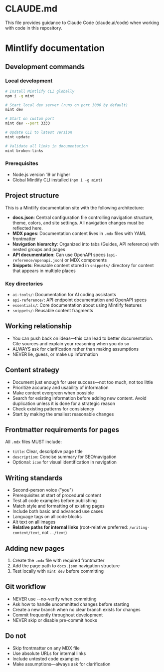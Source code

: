 # CLAUDE.md

This file provides guidance to Claude Code (claude.ai/code) when working with code in this repository.

# Mintlify documentation

## Development commands

### Local development
```bash
# Install Mintlify CLI globally
npm i -g mint

# Start local dev server (runs on port 3000 by default)
mint dev

# Start on custom port
mint dev --port 3333

# Update CLI to latest version
mint update

# Validate all links in documentation
mint broken-links
```

### Prerequisites
- Node.js version 19 or higher
- Global Mintlify CLI installed (`npm i -g mint`)

## Project structure

This is a Mintlify documentation site with the following architecture:

- **docs.json**: Central configuration file controlling navigation structure, theme, colors, and site settings. All navigation changes must be reflected here.
- **MDX pages**: Documentation content lives in `.mdx` files with YAML frontmatter
- **Navigation hierarchy**: Organized into tabs (Guides, API reference) with nested groups and pages
- **API documentation**: Can use OpenAPI specs (`api-reference/openapi.json`) or MDX components
- **Snippets**: Reusable content stored in `snippets/` directory for content that appears in multiple places

### Key directories
- `ai-tools/`: Documentation for AI coding assistants
- `api-reference/`: API endpoint documentation and OpenAPI specs
- `essentials/`: Core documentation about using Mintlify features
- `snippets/`: Reusable content fragments

## Working relationship
- You can push back on ideas—this can lead to better documentation. Cite sources and explain your reasoning when you do so
- ALWAYS ask for clarification rather than making assumptions
- NEVER lie, guess, or make up information

## Content strategy
- Document just enough for user success—not too much, not too little
- Prioritize accuracy and usability of information
- Make content evergreen when possible
- Search for existing information before adding new content. Avoid duplication unless it is done for a strategic reason
- Check existing patterns for consistency
- Start by making the smallest reasonable changes

## Frontmatter requirements for pages
All `.mdx` files MUST include:
- `title`: Clear, descriptive page title
- `description`: Concise summary for SEO/navigation
- Optional: `icon` for visual identification in navigation

## Writing standards
- Second-person voice ("you")
- Prerequisites at start of procedural content
- Test all code examples before publishing
- Match style and formatting of existing pages
- Include both basic and advanced use cases
- Language tags on all code blocks
- Alt text on all images
- **Relative paths for internal links** (root-relative preferred: `/writing-content/text`, not `../text`)

## Adding new pages
1. Create the `.mdx` file with required frontmatter
2. Add the page path to `docs.json` navigation structure
3. Test locally with `mint dev` before committing

## Git workflow
- NEVER use --no-verify when committing
- Ask how to handle uncommitted changes before starting
- Create a new branch when no clear branch exists for changes
- Commit frequently throughout development
- NEVER skip or disable pre-commit hooks

## Do not
- Skip frontmatter on any MDX file
- Use absolute URLs for internal links
- Include untested code examples
- Make assumptions—always ask for clarification